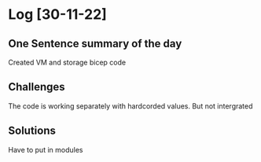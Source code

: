 # Log [30-11-22]

## One Sentence summary of the day
Created VM and storage bicep code

## Challenges
The code is working separately with hardcorded values. But not intergrated

## Solutions
Have to put in modules